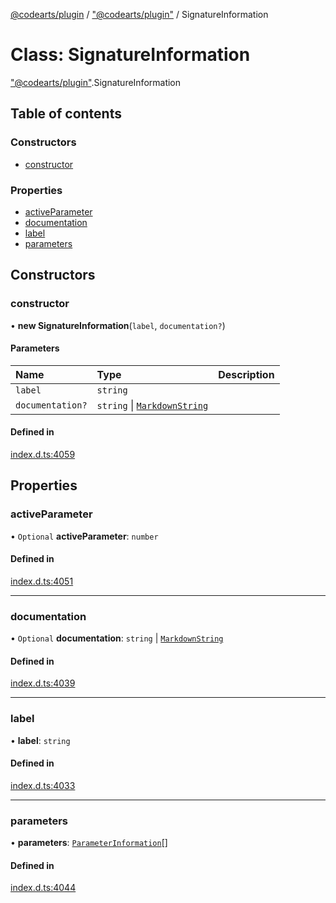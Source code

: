 [@codearts/plugin](../README.md) / ["@codearts/plugin"](../modules/_codearts_plugin_.md) / SignatureInformation

# Class: SignatureInformation

["@codearts/plugin"](../modules/_codearts_plugin_.md).SignatureInformation

## Table of contents

### Constructors

- [constructor](codearts_plugin_.SignatureInformation.md#constructor)

### Properties

- [activeParameter](codearts_plugin_.SignatureInformation.md#activeparameter)
- [documentation](codearts_plugin_.SignatureInformation.md#documentation)
- [label](codearts_plugin_.SignatureInformation.md#label)
- [parameters](codearts_plugin_.SignatureInformation.md#parameters)

## Constructors

### constructor

• **new SignatureInformation**(`label`, `documentation?`)

#### Parameters

| Name | Type | Description |
| :------ | :------ | :------ |
| `label` | `string` |  |
| `documentation?` | `string` \| [`MarkdownString`](codearts_plugin_.MarkdownString.md) |  |

#### Defined in

[index.d.ts:4059](https://github.com/huaweicloud/cloudide-plugin-api/blob/b58031b/index.d.ts#L4059)

## Properties

### activeParameter

• `Optional` **activeParameter**: `number`

#### Defined in

[index.d.ts:4051](https://github.com/huaweicloud/cloudide-plugin-api/blob/b58031b/index.d.ts#L4051)

___

### documentation

• `Optional` **documentation**: `string` \| [`MarkdownString`](codearts_plugin_.MarkdownString.md)

#### Defined in

[index.d.ts:4039](https://github.com/huaweicloud/cloudide-plugin-api/blob/b58031b/index.d.ts#L4039)

___

### label

• **label**: `string`

#### Defined in

[index.d.ts:4033](https://github.com/huaweicloud/cloudide-plugin-api/blob/b58031b/index.d.ts#L4033)

___

### parameters

• **parameters**: [`ParameterInformation`](codearts_plugin_.ParameterInformation.md)[]

#### Defined in

[index.d.ts:4044](https://github.com/huaweicloud/cloudide-plugin-api/blob/b58031b/index.d.ts#L4044)
